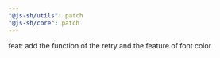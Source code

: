 ```yaml
---
"@js-sh/utils": patch
"@js-sh/core": patch
---
```


feat: add the function of the retry and the feature of font color
